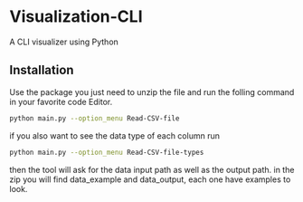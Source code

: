 # Visualization-CLI

A CLI visualizer using Python

## Installation

Use the package you just need to unzip the file and run the folling command in your favorite code Editor.
```bash
python main.py --option_menu Read-CSV-file   
```
if you also want to see the data type of each column run 

```bash
python main.py --option_menu Read-CSV-file-types
```
then the tool will ask for the data input path as well as the output path. in the zip you will find data_example and data_output, each one have examples to look. 
